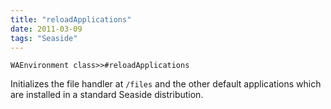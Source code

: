 ```yaml
---
title: "reloadApplications"
date: 2011-03-09
tags: "Seaside"
---
```


```Smalltalk
WAEnvironment class>>#reloadApplications
```


Initializes the file handler at `/files` and the other default applications which are installed in a standard Seaside distribution.
